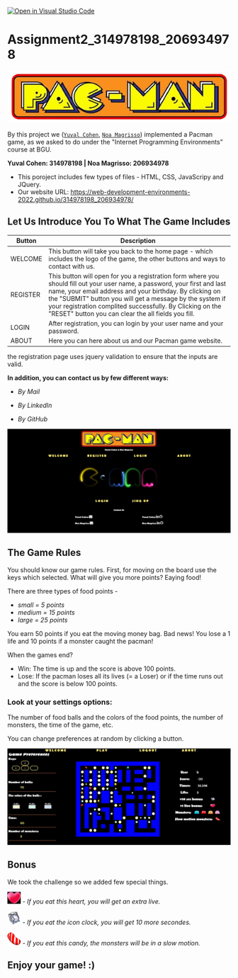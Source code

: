 [![Open in Visual Studio Code](https://classroom.github.com/assets/open-in-vscode-c66648af7eb3fe8bc4f294546bfd86ef473780cde1dea487d3c4ff354943c9ae.svg)](https://classroom.github.com/online_ide?assignment_repo_id=7777679&assignment_repo_type=AssignmentRepo)
# Assignment2_314978198_206934978


![This is an image](https://github.com/Web-Development-Environments-2022/314978198_206934978/blob/main/media/images/PacMan.png)


By this project we ([`Yuval Cohen`](https://github.com/yuvalCohen/), [`Noa Magrisso`](https://github.com/NoaMagrisso)) implemented a Pacman game, as we asked to do under the "Internet Programming Environments" course at BGU.

**Yuval Cohen: 314978198 | Noa Magrisso: 206934978**

* This poroject includes few types of files - HTML, CSS, JavaScripy and JQuery.
* Our website URL: https://web-development-environments-2022.github.io/314978198_206934978/




## Let Us Introduce You To What The Game Includes

| Button | Description |
| --- | --- |
| WELCOME | This button will take you back to the home page - which includes the logo of the game, the other buttons and ways to contact with us. |
| REGISTER | This button will open for you a registration form where you should fill out your user name, a password, your first and last name, your email address and your birthday. By clicking on the "SUBMIT" button you will get a message by the system if your registration complited successfully. By Clicking on the "RESET" button you can clear the all fields you fill. |
| LOGIN | After registration, you can login by your user name and your password. |
| ABOUT | Here you can here about us and our Pacman game website. |

the registration page uses jquery validation to ensure that the inputs are valid.

**In addition, you can contact us by few different ways:**

* *By Mail*

* *By LinkedIn* 

* *By GitHub*


![This is an image](https://github.com/Web-Development-Environments-2022/314978198_206934978/blob/main/media/images/mainScreen.JPG)


## The Game Rules

You should know our game rules.
First, for moving on the board use the keys which selected.
What will give you more points? Eaying food!

There are three types of food points -
* *small = 5 points*
* *medium = 15 points*
* *large = 25 points*

You earn 50 points if you eat the moving money bag.
Bad news! You lose a 1 life and 10 points if a monster caught the pacman!

When the games end?
* Win: The time is up and the score is above 100 points.
* Lose: If the pacman loses all its lives (= a Loser) or if the time runs out and the score is below 100 points.

### Look at your settings options:

The number of food balls and the colors of the food points, the number of monsters, the time of the game, etc.

You can change preferences at random by clicking a button.

![This is an image](https://github.com/Web-Development-Environments-2022/314978198_206934978/blob/main/media/images/gameMode.JPG)

 
 ## Bonus 
 
We took the challenge so we added few special things.

<img width="30" alt="image" src="https://github.com/Web-Development-Environments-2022/314978198_206934978/blob/main/media/images/heartLife.png"> *- If you eat this heart, you will get an extra live.*

<img width="30" alt="image" src="https://github.com/Web-Development-Environments-2022/314978198_206934978/blob/main/media/images/clock.png"> *- If you eat the icon clock, you will get 10 more secondes.*

<img width="30" alt="image" src="https://github.com/Web-Development-Environments-2022/314978198_206934978/blob/main/media/images/slowMotionCandy.png"> *- If you eat this candy, the monsters will be in a slow motion.*



## Enjoy your game! :)
